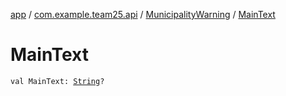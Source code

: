 [app](../../index.md) / [com.example.team25.api](../index.md) / [MunicipalityWarning](index.md) / [MainText](./-main-text.md)

# MainText

`val MainText: `[`String`](https://kotlinlang.org/api/latest/jvm/stdlib/kotlin/-string/index.html)`?`
